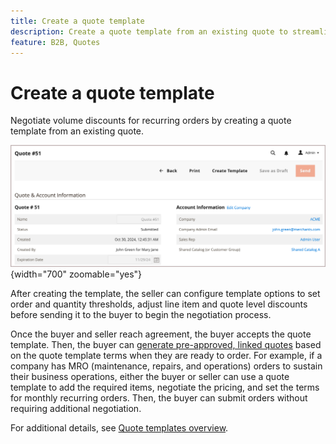 ```yaml
---
title: Create a quote template
description: Create a quote template from an existing quote to streamline quote negotiation for recurring orders.=
feature: B2B, Quotes
---
```

# Create a quote template

Negotiate volume discounts for recurring orders by creating a quote template from an existing quote.

![Create quote template from the admin](./assets/quote-template-create-from-admin.png){width="700" zoomable="yes"}

After creating the template, the seller can configure template options to set order and quantity thresholds, adjust line item and quote level discounts before sending it to the buyer to begin the negotiation process.

Once the buyer and seller reach agreement, the buyer accepts the quote template. Then, the buyer can [generate pre-approved, linked quotes](account-dashboard-my-quote-templates.md) based on the quote template terms when they are ready to order. For example, if a company has MRO (maintenance, repairs, and operations) orders to sustain their business operations, either the buyer or seller can use a quote template to add the required items, negotiate the pricing, and set the terms for monthly recurring orders. Then, the buyer can submit orders without requiring additional negotiation.

For additional details, see [Quote templates overview](quote-templates-overview.md).
